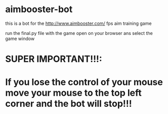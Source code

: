 # aimbooster-bot
this is a bot for the http://www.aimbooster.com/ fps aim training game

run the final.py file with the game open on your browser ans select the game window

# SUPER IMPORTANT!!!:
# If you lose the control of your mouse move your mouse to the top left corner and the bot will stop!!!

